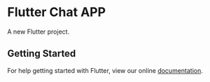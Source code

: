 # Flutter Chat APP

A new Flutter project.

## Getting Started

For help getting started with Flutter, view our online
[documentation](https://flutter.io/).
